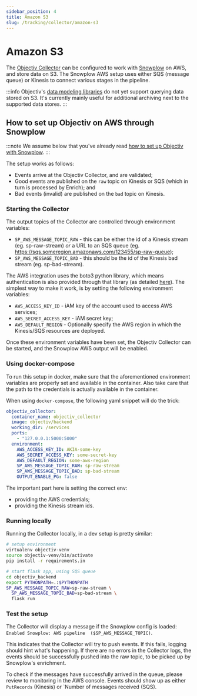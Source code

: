 ```yaml
---
sidebar_position: 4
title: Amazon S3
slug: /tracking/collector/amazon-s3
---
```


# Amazon S3

The [Objectiv Collector](./introduction.md) can be configured to work with [Snowplow](./snowplow-pipeline.md) 
on AWS, and store data on S3. The Snowplow AWS setup uses either SQS (message queue) or Kinesis to connect 
various stages in the pipeline. 

:::info
Objectiv's [data modeling libraries](../../modeling/index.mdx) do not yet support querying data stored on S3.
It's currently mainly useful for additional archiving next to the supported data stores.
:::

## How to set up Objectiv on AWS through Snowplow

:::note
We assume below that you've already read [how to set up Objectiv with Snowplow](./snowplow-pipeline.md).
:::

The setup works as follows:
- Events arrive at the Objectiv Collector, and are validated;
- Good events are published on the `raw` topic on Kinesis or SQS (which in turn is processed by Enrich); and
- Bad events (invalid) are published on the `bad` topic on Kinesis.

### Starting the Collector
The output topics of the Collector are controlled through environment variables:

- `SP_AWS_MESSAGE_TOPIC_RAW` - this can be either the id of a Kinesis stream (eg. sp-raw-stream) _or_ a URL 
  to an SQS queue (eg. https://sqs.someregion.amazonaws.com/123455/sp-raw-queue);
- `SP_AWS_MESSAGE_TOPIC_BAD` - this should be the id of the Kinesis bad stream (eg. sp-bad-stream).

The AWS integration uses the boto3 python library, which means authentication is also provided through that 
library (as detailed [here](https://boto3.amazonaws.com/v1/documentation/api/latest/guide/credentials.html)). 
The simplest way to make it work, is by setting the following environment variables:

- `AWS_ACCESS_KEY_ID` - iAM key of the account used to access AWS services;
- `AWS_SECRET_ACCESS_KEY` - iAM secret key;
- `AWS_DEFAULT_REGION` - Optionally specify the AWS region in which the Kinesis/SQS resources are deployed.

Once these environment variables have been set, the Objectiv Collector can be started, and the Snowplow AWS 
output will be enabled.

### Using docker-compose
To run this setup in docker, make sure that the aforementioned environment variables are properly set and 
available in the container. Also take care that the path to the credentials is actually available in the 
container.

When using `docker-compose`, the following yaml snippet will do the trick:
```yaml
objectiv_collector:
  container_name: objectiv_collector
  image: objectiv/backend
  working_dir: /services
  ports:
    - "127.0.0.1:5000:5000"
  environment:
    AWS_ACCESS_KEY_ID: AKIA-some-key
    AWS_SECRET_ACCESS_KEY: some-secret-key
    AWS_DEFAULT_REGION: some-aws-region
    SP_AWS_MESSAGE_TOPIC_RAW: sp-raw-stream
    SP_AWS_MESSAGE_TOPIC_BAD: sp-bad-stream
    OUTPUT_ENABLE_PG: false
```

The important part here is setting the correct env:
- providing the AWS credentials;
- providing the Kinesis stream ids.

### Running locally
Running the Collector locally, in a dev setup is pretty similar:

```sh
# setup environment
virtualenv objectiv-venv
source objectiv-venv/bin/activate
pip install -r requirements.in

# start flask app, using SQS queue
cd objectiv_backend
export PYTHONPATH=.:$PYTHONPATH
SP_AWS_MESSAGE_TOPIC_RAW=sp-raw-stream \
  SP_AWS_MESSAGE_TOPIC_BAD=sp-bad-stream \
  flask run
```

### Test the setup
The Collector will display a message if the Snowplow config is loaded: `Enabled Snowplow: AWS pipeline 
($SP_AWS_MESSAGE_TOPIC)`.

This indicates that the Collector will try to push events. If this fails, logging should hint what's 
happening. If there are no errors in the Collector logs, the events should be successfully pushed into the 
raw topic, to be picked up by Snowplow's enrichment.

To check if the messages have successfully arrived in the queue, please review to monitoring in the AWS 
console. Events should show up as either `PutRecords` (Kinesis) or `Number of messages received (SQS).
